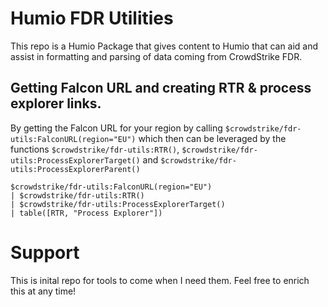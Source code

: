 # Humio FDR Utilities

This repo is a Humio Package that gives content to Humio that can aid and assist in formatting and parsing of data coming from CrowdStrike FDR.

## Getting Falcon URL and creating RTR & process explorer links.

By getting the Falcon URL for your region by calling `$crowdstrike/fdr-utils:FalconURL(region="EU")` which then can be leveraged by the functions `$crowdstrike/fdr-utils:RTR()`, `$crowdstrike/fdr-utils:ProcessExplorerTarget()` and `$crowdstrike/fdr-utils:ProcessExplorerParent()`

```
$crowdstrike/fdr-utils:FalconURL(region="EU")
| $crowdstrike/fdr-utils:RTR()
| $crowdstrike/fdr-utils:ProcessExplorerTarget()
| table([RTR, "Process Explorer"]) 
```

# Support
This is inital repo for tools to come when I need them. Feel free to enrich this at any time!
